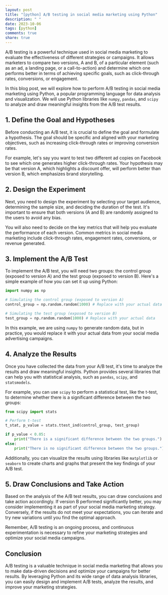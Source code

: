 ```yaml
---
layout: post
title: "[python] A/B testing in social media marketing using Python"
description: " "
date: 2023-10-06
tags: [python]
comments: true
share: true
---
```


A/B testing is a powerful technique used in social media marketing to evaluate the effectiveness of different strategies or campaigns. It allows marketers to compare two versions, A and B, of a particular element (such as an ad, a landing page, or a call-to-action) and determine which one performs better in terms of achieving specific goals, such as click-through rates, conversions, or engagement.

In this blog post, we will explore how to perform A/B testing in social media marketing using Python, a popular programming language for data analysis and visualization. We will use Python libraries like `numpy`, `pandas`, and `scipy` to analyze and draw meaningful insights from the A/B test results.

## 1. Define the Goal and Hypotheses

Before conducting an A/B test, it is crucial to define the goal and formulate a hypothesis. The goal should be specific and aligned with your marketing objectives, such as increasing click-through rates or improving conversion rates.

For example, let's say you want to test two different ad copies on Facebook to see which one generates higher click-through rates. Your hypothesis may be that version A, which highlights a discount offer, will perform better than version B, which emphasizes brand storytelling.

## 2. Design the Experiment

Next, you need to design the experiment by selecting your target audience, determining the sample size, and deciding the duration of the test. It's important to ensure that both versions (A and B) are randomly assigned to the users to avoid any bias.

You will also need to decide on the key metrics that will help you evaluate the performance of each version. Common metrics in social media marketing include click-through rates, engagement rates, conversions, or revenue generated.

## 3. Implement the A/B Test

To implement the A/B test, you will need two groups: the control group (exposed to version A) and the test group (exposed to version B). Here's a simple example of how you can set it up using Python:

```python
import numpy as np

# Simulating the control group (exposed to version A)
control_group = np.random.random(1000) # Replace with your actual data

# Simulating the test group (exposed to version B)
test_group = np.random.random(1000) # Replace with your actual data
```

In this example, we are using `numpy` to generate random data, but in practice, you would replace it with your actual data from your social media advertising campaigns.

## 4. Analyze the Results

Once you have collected the data from your A/B test, it's time to analyze the results and draw meaningful insights. Python provides several libraries that can help you with statistical analysis, such as `pandas`, `scipy`, and `statsmodels`.

For example, you can use `scipy` to perform a statistical test, like the t-test, to determine whether there is a significant difference between the two groups:

```python
from scipy import stats

# Perform t-test
t_stat, p_value = stats.ttest_ind(control_group, test_group)

if p_value < 0.05:
    print("There is a significant difference between the two groups.")
else:
    print("There is no significant difference between the two groups.")
```

Additionally, you can visualize the results using libraries like `matplotlib` or `seaborn` to create charts and graphs that present the key findings of your A/B test.

## 5. Draw Conclusions and Take Action

Based on the analysis of the A/B test results, you can draw conclusions and take action accordingly. If version B performed significantly better, you may consider implementing it as part of your social media marketing strategy. Conversely, if the results do not meet your expectations, you can iterate and try new variations until you find the optimal approach.

Remember, A/B testing is an ongoing process, and continuous experimentation is necessary to refine your marketing strategies and optimize your social media campaigns.

## Conclusion

A/B testing is a valuable technique in social media marketing that allows you to make data-driven decisions and optimize your campaigns for better results. By leveraging Python and its wide range of data analysis libraries, you can easily design and implement A/B tests, analyze the results, and improve your marketing strategies.